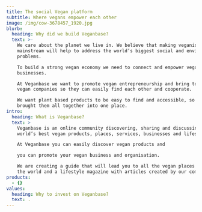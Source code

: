 ```yaml
---
title: The social Vegan platform
subtitle: Where vegans empower each other
image: /img/cow-3678457_1920.jpg
blurb:
  heading: Why did we build Veganbase?
  text: >-
    We care about the planet we live in. We believe that making veganism
    mainstream will help to address the world’s biggest social and environmental
    problems.

    To build a strong vegan economy we need to connect and empower vegan
    businesses.

    At Veganbase we want to promote vegan entrepreneurship and bring together
    vegan companies so they can easily find each other and cooperate.

    We want plant based products to be easy to find and accessible, so we
    brought them all together into one place. 
intro:
  heading: What is Veganbase?
  text: >
    Veganbase is an online community discovering, sharing and discussing the
    world’s best vegan products, places, services, businesses and lifestyle.

    At Veganbase you can easily discover vegan products and

    you can promote your vegan business and organisation.

    We are creating a guide that will lead you to all the vegan places around
    the world and a lifestyle magazine with articles created by our community.
products:
  - {}
values:
  heading: Why to invest on Veganbase?
  text: .
---
```


